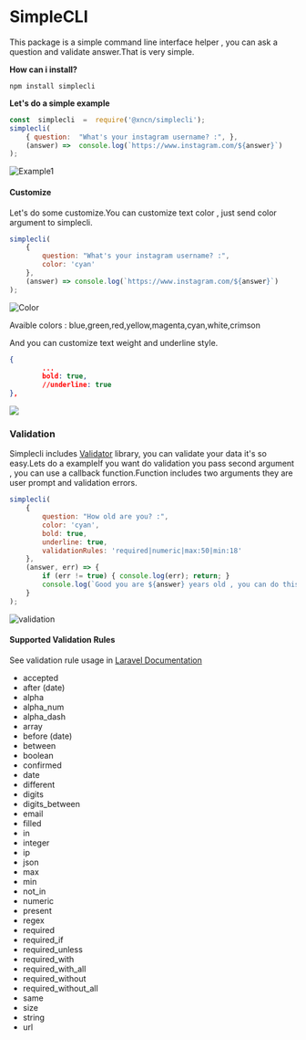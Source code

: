 #  SimpleCLI

This package is a simple command line interface helper , you can ask a question and validate answer.That is very simple.

**How can i install?**

    npm install simplecli

**Let's do a simple example**
```javascript
const  simplecli  =  require('@xncn/simplecli');
simplecli(
    { question:  "What's your instagram username? :", },
    (answer) =>  console.log(`https://www.instagram.com/${answer}`)
);
```
![Example1](https://lh3.googleusercontent.com/BzV4H-X4wpzlNSxL7J0EQdsmjhQHFl_QzT4sj8UiF_hYbtoWAj5aqK-fmSUtPD746CAZKJT-MpLNWqMh2-Tz1BK0PZ78Sx9T0hi3ocwRo1jSb3Ylk7j6jaatyJuEIDxDYk_5jk7Rdeg9xIqtTlbDZLgH-cRChcRE-99IFgmEDQowST3LgZkBx1Gv8v9xHzazYyayO8MWv8OiFCqZ60Tuj_H2YEZvZ7fX1y6WvdYY3X-AtqbCTgH-WKGxKXtr01djhAQpq3a3PiPnYC0ZuEnsZoAD7qI8KvkoGs5WtNiA7tZpcNT4oZ5KtltDYzMUHyW-GJ2hD9Xf-FAK8VHYKlcFpvpFitbqlE-nAcpzuNxe9fVTSlFdNGOrusctDA7vvDrAj2idxQHFxotnu3S8f-sG43CdzMXOuuSdN7tmXvHwZWguOX7Tm07_cAOIyv9k9gWrg8eE6crRK_SFb7W-5dG3jz_e7HpJVPKm2TMmg-qgzcbR_BYGfnqVGpCKT368M9RxRmAzG6mBqdHkYE8WSNtbyWQS_8GskY8_XJMLuaJe-LSaOPwL3kAWTz855LKJMJQXmS9-XqyexbfApHIhMRwnuzViHjBaZu9OZDBnl8G3xcKmwZlDZ4SYE8Xh4YjMnbRrIzmy6lssuVfcM60WOyaIgBCoL_-Ve8S-ei-iLiR2z4-i58wEWgnHiQ=w1140-h694-no)
#### Customize
Let's do some customize.You can customize text color , just send color argument to simplecli.

```javascript
simplecli(
    {
        question: "What's your instagram username? :",
        color: 'cyan'
    },
    (answer) => console.log(`https://www.instagram.com/${answer}`)
);
```
![Color](https://lh3.googleusercontent.com/_koGEIR8_Roy7l9ABImaN0tyu6b68aLf-yyrta-S3hopyNZ1bIQ2rH-JZB0reYyd3FZileYeMue5tNqm3bZ3e-hVPW9vgd2NUCg08bCQowH5dr29G1Auy-cuqIcbysG0b12VO__SSjNLwPVS5SjXRP984-o4o_PEOXnawEePvkTY31Pnvf5Vh56uFn6r0SbjaLUWMK_ZEN0dQyzWXc4C8XQKXudNIiZ0bSUfHVFgCXuuMjKCzks3lfZYafY4TJcgWD3QAaSoMYga6xNNRZeQzEE6an1sJpuUNAretl6FWL0CYHZBLf0uLnc9s0ZosupuQBB6j-SWkn57xcGOhRhYb8D0byQM3Yn_mDJ6qJxb_FCLWxV6eS5Z8-P9Z0KXpkOmQX5pLJt4M522jIQpKy4whfUDuF4ig2ckKelbp611-QylKKdGfZwAmY3Yeb72hYCyYHEAKri0CwLEXlkDp1ZkI7TOT95466vSWCZkXKQEhwXLWXCmj9YrCOHaoJ0RD4QuK5qHge3P1aVpppmFXHy_GuoNRr8ZyaryxI3WOjTOdPCBdVZYz4HSdBYUyJP6BGfYner7commzRrFwSYqgZfXjI1uQgen_qMKP8j8z6DdDnJBPN3--ouejU9_4MdMUMs1p9CunVhRyXwjtxXABSHx9RIkU6a1T560zLRFWNyFmRdYQRV2W3oeVA=w1114-h150-no "Color")

Avaible colors : blue,green,red,yellow,magenta,cyan,white,crimson

And you can customize text weight and underline style.
```json
{
   		...
        bold: true,
        //underline: true
},
```
![](https://lh3.googleusercontent.com/GqaOc0sTOIxOnuo566gKN8aaHkFkJglxagAviCMesVuK4oxdlJbUUrFjuTgAy3OteAOKlLnhwU-utFu9mVWXQ58CAmJxeR7tSGYFnXFRYyKuMZNyz0JNiPhUR0y4sJrSOalp00Cz9-o-fpBvTHp0hef_Ru9SXpecoRR5KYt4YO0QnCGApQn6YG04zj72ZxSmmLP9pjHmhNJVzzy0yfoYDG_vtTSE-vzTcTCn6aoqQJMchALnlimKO0Bs195L-bJ5g0V20URmKCQsgUzg8Qd3eK2ho4Gtyr_LMp3fCTZTOEfbaEUfx5m38xzetVk3locqGptaaZJ5lmwJZXD6cG9FeQ5dBrx8DKm81ZmAIA80l69rw94DJ2i_0N4-zLdL9YzxXUJoyRW1mIYSG-k784ySbys8rUkGJldc-DrYvcJnvONeBDidri2sGuF46wYywV84krCV_lbPqCA3AbMdWobCWknQ69SzN9wb1uFoaYQYioNHfaWEl7fMYKTJZ_tlfSMOKYLhGZ8TAgVKMiwrT_Mm9uMVg7EMXYTj1S5_Jvvti7N6lkACrKUSy9SLWabu4_SZWeFgmzapgR5tXULekEL88CY_30CdRxzo2tAkiYxSG1PGYwHj0P470XEUyPQIXvkJrQqWt2Tx6cHCKlgxEaEVeyjdElO72zP8IrqWrrAbOSZo4o0Hhacxyg=w1114-h150-no)

### Validation
Simplecli includes [Validator](https://www.npmjs.com/package/Validator "Validator") library, you can validate your data it's so easy.Lets do a exampleİf you want do validation you pass second argument , you can use a callback function.Function includes two arguments they are user prompt and validation errors.
```javascript
simplecli(
    {
        question: "How old are you? :",
        color: 'cyan',
        bold: true,
        underline: true,
        validationRules: 'required|numeric|max:50|min:18'
    },
    (answer, err) => {
        if (err != true) { console.log(err); return; }
        console.log(`Good you are ${answer} years old , you can do this action:)`);
    }
);
```
![validation](https://lh3.googleusercontent.com/vin9T-5IdYpCQB1CHsConTc_X876tyK0x9vrGRDQWJUHtRbX62Gtl8bT8lgHoBo6H_zxgMvloQGwL5ZAR_HRpSD831h1OO3zvceis2ry-1jdgwZHFh4Bj2YRTVnNIXMQyPrLhAQRnLYyHj1yj4m54pzSdcSU9yT5xbqxhWMqJj_6NryysUuUP_Hj7YH9oyxXHrMUG7L49y6DCiHEMMUMUVSqInXu3OO0_jIMe3icyCx-N90O-evv2ZCeDaE59omaQnHpBUHDa4ki8TevJpj4-1wFELaxCrWfwVvx1NC9PpmyZxRszdRqzawiccuMgnOYR_CbyB9CCMmRdu8HMNt4vOBfHeArQ5TQvWEUxUCFF1SqOf0sWd5A-bqx_X5o7HEoKVhyPndqPJCkvmtC4XuQh4wbVpl3Jy3jGkH7kKPG-Mu1S3-0XPpaUpQf8WRCCKcSi4rQviHmdDuYUUvRaVV3TYVp53B_Nz-houkB7mye6iAv_q81JmOilp6MGGw7urg7AuX2MfeUfZOAw6J8AAOGPvpkDgssAC3-61reSNEKmBy7MPKUxAtEG9Bny8ZomevyWMdxkQOdy0pw2udTg2ZC6-GEhJEzEyJBfOHyoeotF6nTpnjZOfGgRrhd0PGh5fyDPS1Jz4a_1OSAIFevy1wJ6_oUwHjI4SKob-pcIY2-WzG0bLASK1aCEg=w549-h334-no "validation")

#### Supported Validation Rules
See validation rule usage in [Laravel Documentation](https://laravel.com/docs/5.2/validation#available-validation-rules "Laravel Documentation")

- accepted
- after (date)
- alpha
- alpha_num
- alpha_dash
- array
- before (date)
- between
- boolean
- confirmed
- date
- different
- digits
- digits_between
- email
- filled
- in
- integer
- ip
- json
- max
- min
- not_in
- numeric
- present
- regex
- required
- required_if
- required_unless
- required_with
- required_with_all
- required_without
- required_without_all
- same
- size
- string
- url
